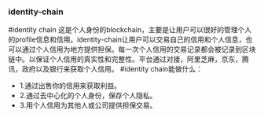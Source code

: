 ### identity-chain
#identity chain
这是个人身份的blockchain，主要是让用户可以很好的管理个人的profile信息和信用。identity-chain让用户可以交易自己的信用和个人信息，也可以通过个人信用为地方提供担保。每一次个人信用的交易记录都会被记录到区块链中。以保证个人信用的真实性和完整性。平台通过对接，阿里芝麻，京东，腾讯，政府以及银行来获取个人信用。
#identity chain能做什么：
<p>
<ul>
<li>1.通过出售你的信用来获取利益。</li>
<li>2.通过去中心化的个人身份，保存个人隐私。</li>
<li>3.用个人信用为其他人或公司提供担保交易。</li>
</ul>
</p>
